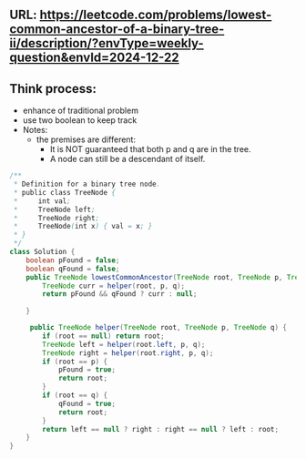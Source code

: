 ## URL: https://leetcode.com/problems/lowest-common-ancestor-of-a-binary-tree-ii/description/?envType=weekly-question&envId=2024-12-22


## Think process:
- enhance of traditional problem
- use two boolean to keep track
- Notes:
  - the premises are different:
    -   It is NOT guaranteed that both p and q are in the tree.
    -   A node can still be a descendant of itself.

```java
/**
 * Definition for a binary tree node.
 * public class TreeNode {
 *     int val;
 *     TreeNode left;
 *     TreeNode right;
 *     TreeNode(int x) { val = x; }
 * }
 */
class Solution {
    boolean pFound = false;
    boolean qFound = false;
    public TreeNode lowestCommonAncestor(TreeNode root, TreeNode p, TreeNode q) {
        TreeNode curr = helper(root, p, q);
        return pFound && qFound ? curr : null;
 
    }

     public TreeNode helper(TreeNode root, TreeNode p, TreeNode q) {
        if (root == null) return root;
        TreeNode left = helper(root.left, p, q);     
        TreeNode right = helper(root.right, p, q);
        if (root == p) {
            pFound = true;
            return root;
        }
        if (root == q) {
            qFound = true;
            return root;
        }
        return left == null ? right : right == null ? left : root;
    }
}
```